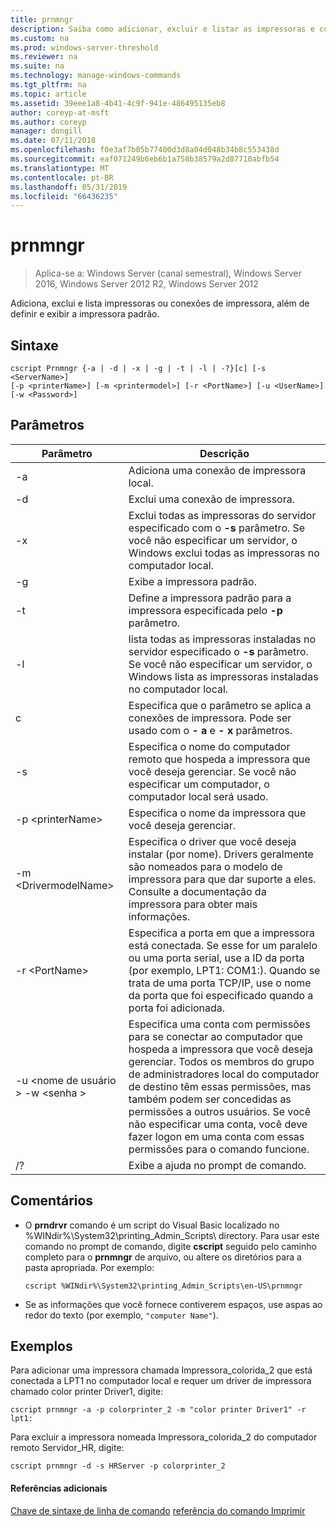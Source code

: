```yaml
---
title: prnmngr
description: Saiba como adicionar, excluir e listar as impressoras e conexões.
ms.custom: na
ms.prod: windows-server-threshold
ms.reviewer: na
ms.suite: na
ms.technology: manage-windows-commands
ms.tgt_pltfrm: na
ms.topic: article
ms.assetid: 39eee1a8-4b41-4c9f-941e-486495135eb8
author: coreyp-at-msft
ms.author: coreyp
manager: dongill
ms.date: 07/11/2018
ms.openlocfilehash: f0e3af7b05b77400d3d8a04d048b34b8c553438d
ms.sourcegitcommit: eaf071249b6eb6b1a758b38579a2d87710abfb54
ms.translationtype: MT
ms.contentlocale: pt-BR
ms.lasthandoff: 05/31/2019
ms.locfileid: "66436235"
---
```

# <a name="prnmngr"></a>prnmngr

>Aplica-se a: Windows Server (canal semestral), Windows Server 2016, Windows Server 2012 R2, Windows Server 2012

Adiciona, exclui e lista impressoras ou conexões de impressora, além de definir e exibir a impressora padrão.

## <a name="syntax"></a>Sintaxe
```
cscript Prnmngr {-a | -d | -x | -g | -t | -l | -?}[c] [-s <ServerName>] 
[-p <printerName>] [-m <printermodel>] [-r <PortName>] [-u <UserName>] 
[-w <Password>]
```

## <a name="parameters"></a>Parâmetros

|           Parâmetro           |                                                                                                                                                                                        Descrição                                                                                                                                                                                        |
|-------------------------------|-------------------------------------------------------------------------------------------------------------------------------------------------------------------------------------------------------------------------------------------------------------------------------------------------------------------------------------------------------------------------------------------|
|              -a               |                                                                                                                                                                             Adiciona uma conexão de impressora local.                                                                                                                                                                              |
|              -d               |                                                                                                                                                                               Exclui uma conexão de impressora.                                                                                                                                                                               |
|              -x               |                                                                                                               Exclui todas as impressoras do servidor especificado com o **-s** parâmetro. Se você não especificar um servidor, o Windows exclui todas as impressoras no computador local.                                                                                                               |
|              -g               |                                                                                                                                                                               Exibe a impressora padrão.                                                                                                                                                                               |
|              -t               |                                                                                                                                                        Define a impressora padrão para a impressora especificada pelo **-p** parâmetro.                                                                                                                                                         |
|              -l               |                                                                                                         lista todas as impressoras instaladas no servidor especificado o **-s** parâmetro. Se você não especificar um servidor, o Windows lista as impressoras instaladas no computador local.                                                                                                         |
|               c               |                                                                                                                                      Especifica que o parâmetro se aplica a conexões de impressora. Pode ser usado com o **- a** e **- x** parâmetros.                                                                                                                                      |
|        -s <ServerName>        |                                                                                                                  Especifica o nome do computador remoto que hospeda a impressora que você deseja gerenciar. Se você não especificar um computador, o computador local será usado.                                                                                                                  |
|       -p \<printerName>       |                                                                                                                                                                Especifica o nome da impressora que você deseja gerenciar.                                                                                                                                                                 |
|     -m \<DrivermodelName>     |                                                                                                          Especifica o driver que você deseja instalar (por nome). Drivers geralmente são nomeados para o modelo de impressora para que dar suporte a eles. Consulte a documentação da impressora para obter mais informações.                                                                                                           |
|        -r \<PortName>         |                                                                         Especifica a porta em que a impressora está conectada. Se esse for um paralelo ou uma porta serial, use a ID da porta (por exemplo, LPT1: COM1:). Quando se trata de uma porta TCP/IP, use o nome da porta que foi especificado quando a porta foi adicionada.                                                                          |
| -u \<nome de usuário > -w \<senha > | Especifica uma conta com permissões para se conectar ao computador que hospeda a impressora que você deseja gerenciar. Todos os membros do grupo de administradores local do computador de destino têm essas permissões, mas também podem ser concedidas as permissões a outros usuários. Se você não especificar uma conta, você deve fazer logon em uma conta com essas permissões para o comando funcione. |
|              /?               |                                                                                                                                                                           Exibe a ajuda no prompt de comando.                                                                                                                                                                            |

## <a name="remarks"></a>Comentários
-   O **prndrvr** comando é um script do Visual Basic localizado no %WINdir%\System32\printing_Admin_Scripts\\ <language> directory. Para usar este comando no prompt de comando, digite **cscript** seguido pelo caminho completo para o **prnmngr** de arquivo, ou altere os diretórios para a pasta apropriada. Por exemplo:
    ```
    cscript %WINdir%\System32\printing_Admin_Scripts\en-US\prnmngr
    ```
-   Se as informações que você fornece contiverem espaços, use aspas ao redor do texto (por exemplo, `"computer Name"`).

## <a name="BKMK_examples"></a>Exemplos
Para adicionar uma impressora chamada Impressora_colorida_2 que está conectada a LPT1 no computador local e requer um driver de impressora chamado color printer Driver1, digite:
```
cscript prnmngr -a -p colorprinter_2 -m "color printer Driver1" -r lpt1:
```
Para excluir a impressora nomeada Impressora_colorida_2 do computador remoto Servidor_HR, digite:
```
cscript prnmngr -d -s HRServer -p colorprinter_2 
```

#### <a name="additional-references"></a>Referências adicionais
[Chave de sintaxe de linha de comando](command-line-syntax-key.md)
[referência do comando Imprimir](print-command-reference.md)

